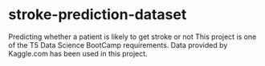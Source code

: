 # stroke-prediction-dataset
Predicting whether a patient is likely to get stroke or not
This project is one of the T5 Data Science BootCamp requirements. Data provided by Kaggle.com has been used in this project. 
